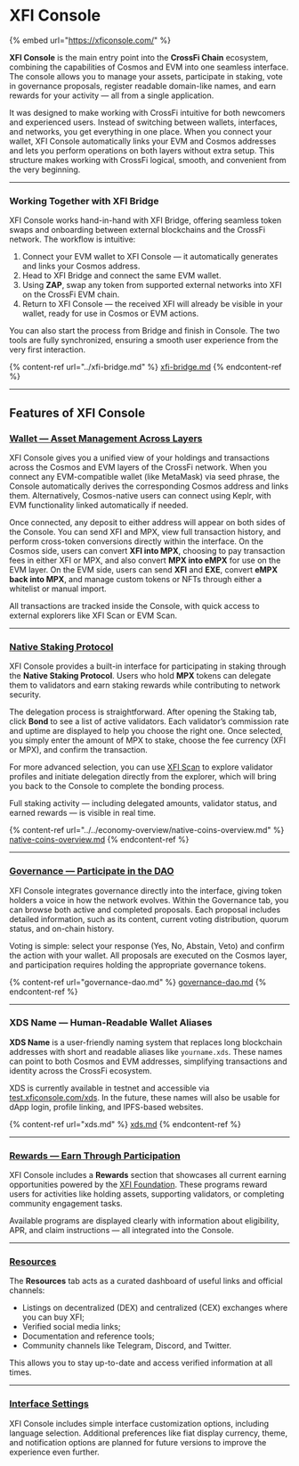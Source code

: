 # XFI Console

{% embed url="https://xficonsole.com/" %}

**XFI Console** is the main entry point into the **CrossFi Chain** ecosystem, combining the capabilities of Cosmos and EVM into one seamless interface. The console allows you to manage your assets, participate in staking, vote in governance proposals, register readable domain-like names, and earn rewards for your activity — all from a single application.

It was designed to make working with CrossFi intuitive for both newcomers and experienced users. Instead of switching between wallets, interfaces, and networks, you get everything in one place. When you connect your wallet, XFI Console automatically links your EVM and Cosmos addresses and lets you perform operations on both layers without extra setup. This structure makes working with CrossFi logical, smooth, and convenient from the very beginning.

***

### Working Together with XFI Bridge

XFI Console works hand-in-hand with XFI Bridge, offering seamless token swaps and onboarding between external blockchains and the CrossFi network. The workflow is intuitive:

1. Connect your EVM wallet to XFI Console — it automatically generates and links your Cosmos address.
2. Head to XFI Bridge and connect the same EVM wallet.
3. Using **ZAP**, swap any token from supported external networks into XFI on the CrossFi EVM chain.
4. Return to XFI Console — the received XFI will already be visible in your wallet, ready for use in Cosmos or EVM actions.

You can also start the process from Bridge and finish in Console. The two tools are fully synchronized, ensuring a smooth user experience from the very first interaction.

{% content-ref url="../xfi-bridge.md" %}
[xfi-bridge.md](../xfi-bridge.md)
{% endcontent-ref %}

***

## Features of XFI Console

### [Wallet — Asset Management Across Layers](https://xficonsole.com/cosmos-wallet)

XFI Console gives you a unified view of your holdings and transactions across the Cosmos and EVM layers of the CrossFi network. When you connect any EVM-compatible wallet (like MetaMask) via seed phrase, the Console automatically derives the corresponding Cosmos address and links them. Alternatively, Cosmos-native users can connect using Keplr, with EVM functionality linked automatically if needed.

Once connected, any deposit to either address will appear on both sides of the Console. You can send XFI and MPX, view full transaction history, and perform cross-token conversions directly within the interface. On the Cosmos side, users can convert **XFI into MPX**, choosing to pay transaction fees in either XFI or MPX, and also convert **MPX into eMPX** for use on the EVM layer. On the EVM side, users can send **XFI** and **EXE**, convert **eMPX back into MPX**, and manage custom tokens or NFTs through either a whitelist or manual import.

All transactions are tracked inside the Console, with quick access to external explorers like XFI Scan or EVM Scan.

***

### [Native Staking Protocol ](https://xficonsole.com/validators)

XFI Console provides a built-in interface for participating in staking through the **Native Staking Protocol**. Users who hold **MPX** tokens can delegate them to validators and earn staking rewards while contributing to network security.

The delegation process is straightforward. After opening the Staking tab, click **Bond** to see a list of active validators. Each validator’s commission rate and uptime are displayed to help you choose the right one. Once selected, you simply enter the amount of MPX to stake, choose the fee currency (XFI or MPX), and confirm the transaction.

For more advanced selection, you can use [XFI Scan](https://xfiscan.com/validators) to explore validator profiles and initiate delegation directly from the explorer, which will bring you back to the Console to complete the bonding process.

Full staking activity — including delegated amounts, validator status, and earned rewards — is visible in real time.

{% content-ref url="../../economy-overview/native-coins-overview.md" %}
[native-coins-overview.md](../../economy-overview/native-coins-overview.md)
{% endcontent-ref %}

***

### [Governance — Participate in the DAO](https://xficonsole.com/proposals)

XFI Console integrates governance directly into the interface, giving token holders a voice in how the network evolves. Within the Governance tab, you can browse both active and completed proposals. Each proposal includes detailed information, such as its content, current voting distribution, quorum status, and on-chain history.

Voting is simple: select your response (Yes, No, Abstain, Veto) and confirm the action with your wallet. All proposals are executed on the Cosmos layer, and participation requires holding the appropriate governance tokens.

{% content-ref url="governance-dao.md" %}
[governance-dao.md](governance-dao.md)
{% endcontent-ref %}

***

### XDS Name — Human-Readable Wallet Aliases

**XDS Name** is a user-friendly naming system that replaces long blockchain addresses with short and readable aliases like `yourname.xds`. These names can point to both Cosmos and EVM addresses, simplifying transactions and identity across the CrossFi ecosystem.

XDS is currently available in testnet and accessible via [test.xficonsole.com/xds](https://test.xficonsole.com/xds). In the future, these names will also be usable for dApp login, profile linking, and IPFS-based websites.

{% content-ref url="xds.md" %}
[xds.md](xds.md)
{% endcontent-ref %}

***

### [Rewards — Earn Through Participation](https://xficonsole.com/rewards)

XFI Console includes a **Rewards** section that showcases all current earning opportunities powered by the [XFI Foundation](https://xfi.foundation/). These programs reward users for activities like holding assets, supporting validators, or completing community engagement tasks.

Available programs are displayed clearly with information about eligibility, APR, and claim instructions — all integrated into the Console.

***

### [Resources ](https://xficonsole.com/resources)

The **Resources** tab acts as a curated dashboard of useful links and official channels:

* Listings on decentralized (DEX) and centralized (CEX) exchanges where you can buy XFI;
* Verified social media links;
* Documentation and reference tools;
* Community channels like Telegram, Discord, and Twitter.

This allows you to stay up-to-date and access verified information at all times.

***

### [Interface Settings](https://xficonsole.com/settings)

XFI Console includes simple interface customization options, including language selection. Additional preferences like fiat display currency, theme, and notification options are planned for future versions to improve the experience even further.
